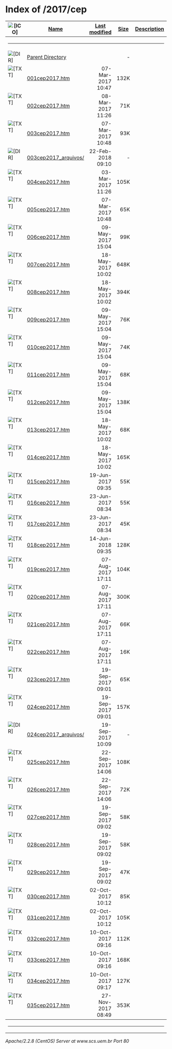  <body>
<h1>Index of /2017/cep</h1>
<table><tr><th><img src="/icons/blank.gif" alt="[ICO]"></th><th><a href="?C=N;O=D">Name</a></th><th><a href="?C=M;O=A">Last modified</a></th><th><a href="?C=S;O=A">Size</a></th><th><a href="?C=D;O=A">Description</a></th></tr><tr><th colspan="5"><hr></th></tr>
<tr><td valign="top"><img src="/icons/back.gif" alt="[DIR]"></td><td><a href="/2017/">Parent Directory</a></td><td>&nbsp;</td><td align="right">  - </td></tr>
<tr><td valign="top"><img src="/icons/text.gif" alt="[TXT]"></td><td><a href="001cep2017.htm">001cep2017.htm</a></td><td align="right">07-Mar-2017 10:47  </td><td align="right">132K</td></tr>
<tr><td valign="top"><img src="/icons/text.gif" alt="[TXT]"></td><td><a href="002cep2017.htm">002cep2017.htm</a></td><td align="right">08-Mar-2017 11:26  </td><td align="right"> 71K</td></tr>
<tr><td valign="top"><img src="/icons/text.gif" alt="[TXT]"></td><td><a href="003cep2017.htm">003cep2017.htm</a></td><td align="right">07-Mar-2017 10:48  </td><td align="right"> 93K</td></tr>
<tr><td valign="top"><img src="/icons/folder.gif" alt="[DIR]"></td><td><a href="003cep2017_arquivos/">003cep2017_arquivos/</a></td><td align="right">22-Feb-2018 09:10  </td><td align="right">  - </td></tr>
<tr><td valign="top"><img src="/icons/text.gif" alt="[TXT]"></td><td><a href="004cep2017.htm">004cep2017.htm</a></td><td align="right">03-Mar-2017 11:26  </td><td align="right">105K</td></tr>
<tr><td valign="top"><img src="/icons/text.gif" alt="[TXT]"></td><td><a href="005cep2017.htm">005cep2017.htm</a></td><td align="right">07-Mar-2017 10:48  </td><td align="right"> 65K</td></tr>
<tr><td valign="top"><img src="/icons/text.gif" alt="[TXT]"></td><td><a href="006cep2017.htm">006cep2017.htm</a></td><td align="right">09-May-2017 15:04  </td><td align="right"> 99K</td></tr>
<tr><td valign="top"><img src="/icons/text.gif" alt="[TXT]"></td><td><a href="007cep2017.htm">007cep2017.htm</a></td><td align="right">18-May-2017 10:02  </td><td align="right">648K</td></tr>
<tr><td valign="top"><img src="/icons/text.gif" alt="[TXT]"></td><td><a href="008cep2017.htm">008cep2017.htm</a></td><td align="right">18-May-2017 10:02  </td><td align="right">394K</td></tr>
<tr><td valign="top"><img src="/icons/text.gif" alt="[TXT]"></td><td><a href="009cep2017.htm">009cep2017.htm</a></td><td align="right">09-May-2017 15:04  </td><td align="right"> 76K</td></tr>
<tr><td valign="top"><img src="/icons/text.gif" alt="[TXT]"></td><td><a href="010cep2017.htm">010cep2017.htm</a></td><td align="right">09-May-2017 15:04  </td><td align="right"> 74K</td></tr>
<tr><td valign="top"><img src="/icons/text.gif" alt="[TXT]"></td><td><a href="011cep2017.htm">011cep2017.htm</a></td><td align="right">09-May-2017 15:04  </td><td align="right"> 68K</td></tr>
<tr><td valign="top"><img src="/icons/text.gif" alt="[TXT]"></td><td><a href="012cep2017.htm">012cep2017.htm</a></td><td align="right">09-May-2017 15:04  </td><td align="right">138K</td></tr>
<tr><td valign="top"><img src="/icons/text.gif" alt="[TXT]"></td><td><a href="013cep2017.htm">013cep2017.htm</a></td><td align="right">18-May-2017 10:02  </td><td align="right"> 68K</td></tr>
<tr><td valign="top"><img src="/icons/text.gif" alt="[TXT]"></td><td><a href="014cep2017.htm">014cep2017.htm</a></td><td align="right">18-May-2017 10:02  </td><td align="right">165K</td></tr>
<tr><td valign="top"><img src="/icons/text.gif" alt="[TXT]"></td><td><a href="015cep2017.htm">015cep2017.htm</a></td><td align="right">19-Jun-2017 09:35  </td><td align="right"> 55K</td></tr>
<tr><td valign="top"><img src="/icons/text.gif" alt="[TXT]"></td><td><a href="016cep2017.htm">016cep2017.htm</a></td><td align="right">23-Jun-2017 08:34  </td><td align="right"> 55K</td></tr>
<tr><td valign="top"><img src="/icons/text.gif" alt="[TXT]"></td><td><a href="017cep2017.htm">017cep2017.htm</a></td><td align="right">23-Jun-2017 08:34  </td><td align="right"> 45K</td></tr>
<tr><td valign="top"><img src="/icons/text.gif" alt="[TXT]"></td><td><a href="018cep2017.htm">018cep2017.htm</a></td><td align="right">14-Jun-2018 09:35  </td><td align="right">128K</td></tr>
<tr><td valign="top"><img src="/icons/text.gif" alt="[TXT]"></td><td><a href="019cep2017.htm">019cep2017.htm</a></td><td align="right">07-Aug-2017 17:11  </td><td align="right">104K</td></tr>
<tr><td valign="top"><img src="/icons/text.gif" alt="[TXT]"></td><td><a href="020cep2017.htm">020cep2017.htm</a></td><td align="right">07-Aug-2017 17:11  </td><td align="right">300K</td></tr>
<tr><td valign="top"><img src="/icons/text.gif" alt="[TXT]"></td><td><a href="021cep2017.htm">021cep2017.htm</a></td><td align="right">07-Aug-2017 17:11  </td><td align="right"> 66K</td></tr>
<tr><td valign="top"><img src="/icons/text.gif" alt="[TXT]"></td><td><a href="022cep2017.htm">022cep2017.htm</a></td><td align="right">07-Aug-2017 17:11  </td><td align="right"> 16K</td></tr>
<tr><td valign="top"><img src="/icons/text.gif" alt="[TXT]"></td><td><a href="023cep2017.htm">023cep2017.htm</a></td><td align="right">19-Sep-2017 09:01  </td><td align="right"> 65K</td></tr>
<tr><td valign="top"><img src="/icons/text.gif" alt="[TXT]"></td><td><a href="024cep2017.htm">024cep2017.htm</a></td><td align="right">19-Sep-2017 09:01  </td><td align="right">157K</td></tr>
<tr><td valign="top"><img src="/icons/folder.gif" alt="[DIR]"></td><td><a href="024cep2017_arquivos/">024cep2017_arquivos/</a></td><td align="right">19-Sep-2017 10:09  </td><td align="right">  - </td></tr>
<tr><td valign="top"><img src="/icons/text.gif" alt="[TXT]"></td><td><a href="025cep2017.htm">025cep2017.htm</a></td><td align="right">22-Sep-2017 14:06  </td><td align="right">108K</td></tr>
<tr><td valign="top"><img src="/icons/text.gif" alt="[TXT]"></td><td><a href="026cep2017.htm">026cep2017.htm</a></td><td align="right">22-Sep-2017 14:06  </td><td align="right"> 72K</td></tr>
<tr><td valign="top"><img src="/icons/text.gif" alt="[TXT]"></td><td><a href="027cep2017.htm">027cep2017.htm</a></td><td align="right">19-Sep-2017 09:02  </td><td align="right"> 58K</td></tr>
<tr><td valign="top"><img src="/icons/text.gif" alt="[TXT]"></td><td><a href="028cep2017.htm">028cep2017.htm</a></td><td align="right">19-Sep-2017 09:02  </td><td align="right"> 58K</td></tr>
<tr><td valign="top"><img src="/icons/text.gif" alt="[TXT]"></td><td><a href="029cep2017.htm">029cep2017.htm</a></td><td align="right">19-Sep-2017 09:02  </td><td align="right"> 47K</td></tr>
<tr><td valign="top"><img src="/icons/text.gif" alt="[TXT]"></td><td><a href="030cep2017.htm">030cep2017.htm</a></td><td align="right">02-Oct-2017 10:12  </td><td align="right"> 85K</td></tr>
<tr><td valign="top"><img src="/icons/text.gif" alt="[TXT]"></td><td><a href="031cep2017.htm">031cep2017.htm</a></td><td align="right">02-Oct-2017 10:12  </td><td align="right">105K</td></tr>
<tr><td valign="top"><img src="/icons/text.gif" alt="[TXT]"></td><td><a href="032cep2017.htm">032cep2017.htm</a></td><td align="right">10-Oct-2017 09:16  </td><td align="right">112K</td></tr>
<tr><td valign="top"><img src="/icons/text.gif" alt="[TXT]"></td><td><a href="033cep2017.htm">033cep2017.htm</a></td><td align="right">10-Oct-2017 09:16  </td><td align="right">168K</td></tr>
<tr><td valign="top"><img src="/icons/text.gif" alt="[TXT]"></td><td><a href="034cep2017.htm">034cep2017.htm</a></td><td align="right">10-Oct-2017 09:17  </td><td align="right">127K</td></tr>
<tr><td valign="top"><img src="/icons/text.gif" alt="[TXT]"></td><td><a href="035cep2017.htm">035cep2017.htm</a></td><td align="right">27-Nov-2017 08:49  </td><td align="right">353K</td></tr>
<tr><th colspan="5"><hr></th></tr>
</table>
<address>Apache/2.2.8 (CentOS) Server at www.scs.uem.br Port 80</address>
</body></html>
